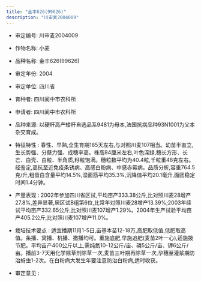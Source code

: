 ```yaml
---
title: "金丰626(99626)"
description: "川审麦2004009"
---
```

* 审定编号:  川审麦2004009

*  作物名称:  小麦

*  品种名称:  金丰626(99626)

*  审定年份:  2004

*  审定单位:  四川省

* 育种者:  四川阆中市农科所

*  申请者:  四川阆中市农科所

*  品种来源:  以硬秆高产矮秆自选品系9481为母本,法国抗病品种93N1001为父本杂交育成。

*  特征特性 : 
春性、早熟,全生育期185天左右,与对照川麦107相当。幼苗半直立,生长势强、分蘖力强、成穗率高。株高84厘米左右,叶色深绿,穗长方形、长芒、白壳、白粒、半角质,籽粒饱满。穗粒数平均为40.4粒,千粒重48克左右。经鉴定,高抗至近免疫条锈病、高感白粉病、中感赤霉病。品质分析,容重764.5克/升,粗蛋白含量平均14.5%,湿面筋平均35.3%,沉降值平均20.1毫升,面团稳定时间1.4分钟。
 
*  产量表现 : 
2002年参加四川省区试,平均亩产333.38公斤,比对照川麦28增产27.8%,差异显著,居区试B组第6位,比常年对照川麦28增产13.39%;2003年续试平均亩产332.65公斤,比对照川麦107增产1.29%。2004年生产试验平均亩产405.2公斤,比对照川麦107增产11.0%。

*  栽培技术要点 : 
适宜播期11月1-5日,亩基本苗12-18万,高肥取低值,低肥取高值。条播、窝播、机播、撒播均可。重施底肥,早施追肥(麦苗2叶一心),适施拨节肥。平均亩产400公斤以上,需纯氮10-12公斤/亩、磷5公斤/亩、钾6公斤/亩。播前3-7天用化学除草剂除草一次,麦苗三叶期再除草一次,孕穗至灌浆期防治蚜虫1-2次。在白粉病大发生年要注意防治白粉病,适时收获。

*  审定意见 : 

